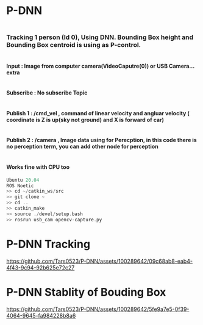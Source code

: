 # P-DNN

### <br/>Tracking 1 person (Id 0), Using DNN. Bounding Box height and Bounding Box centroid is using as P-control.

#### <br/> Input : Image from computer camera(VideoCaputre(0)) or USB Camera... extra

#### <br/> Subscribe : No subscribe Topic

#### <br/> Publish 1 : /cmd_vel , command of linear velocity and angluar velocity ( coordinate is Z is up(sky not ground) and X is forward of car)

#### <br/> Publish 2 : /camera , Image data using for Perecption, in this code there is no perception term, you can add other node for perception

#### <br/> Works fine with CPU too
```c
Ubuntu 20.04
ROS Noetic
>> cd ~/catkin_ws/src
>> git clone ~
>> cd ..
>> catkin_make
>> source ./devel/setup.bash
>> rosrun usb_cam opencv-capture.py
```

# P-DNN Tracking

https://github.com/Tars0523/P-DNN/assets/100289642/09c68ab8-eab4-4f43-9c94-92b625e72c27


# P-DNN Stablity of Bouding Box

https://github.com/Tars0523/P-DNN/assets/100289642/5fe9a7e5-0f39-4064-9645-fa984228b8a6

